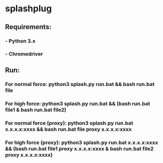 # splashplug

## Requirements:

### - Python 3.x
### - Chromedriver

## Run: 

### For normal force: python3 splash.py run.bat && bash run.bat file
### For high force: python3 splash.py run.bat && (bash run.bat file1 & bash run.bat file2)
### For normal force (proxy): python3 splash.py run.bat x.x.x.x:xxxx && bash run.bat file proxy x.x.x.x:xxxx
### For high force (proxy): python3 splash.py run.bat x.x.x.x:xxxx && (bash run.bat file1 proxy x.x.x.x:xxxx & bash run.bat file2 proxy x.x.x.x:xxxx)

